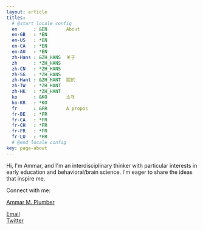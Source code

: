 ```yaml
---
layout: article
titles:
  # @start locale config
  en      : &EN       About
  en-GB   : *EN
  en-US   : *EN
  en-CA   : *EN
  en-AU   : *EN
  zh-Hans : &ZH_HANS  关于
  zh      : *ZH_HANS
  zh-CN   : *ZH_HANS
  zh-SG   : *ZH_HANS
  zh-Hant : &ZH_HANT  關於
  zh-TW   : *ZH_HANT
  zh-HK   : *ZH_HANT
  ko      : &KO       소개
  ko-KR   : *KO
  fr      : &FR       À propos
  fr-BE   : *FR
  fr-CA   : *FR
  fr-CH   : *FR
  fr-FR   : *FR
  fr-LU   : *FR
  # @end locale config
key: page-about
---
```


Hi, I'm Ammar, and I'm an interdisciplinary thinker with particular interests in early education and behavioral/brain science. I'm eager to share the ideas that inspire me.

Connect with me:

<div class="LI-profile-badge"  data-version="v1" data-size="medium" data-locale="en_US" data-type="horizontal" data-theme="light" data-vanity="ammarplumber"><a class="LI-simple-link" href='https://www.linkedin.com/in/ammarplumber?trk=profile-badge'>Ammar M. Plumber</a></div>

[Email](mailto:ammarmplumber@gmail.com)
<br>
[Twitter](https://twitter.com/ammar_plumber)


<script type="text/javascript" src="https://platform.linkedin.com/badges/js/profile.js" async defer></script>